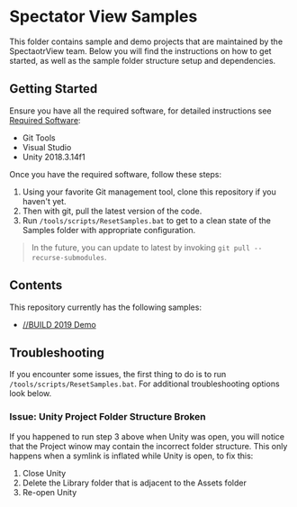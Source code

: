 # Spectator View Samples

This folder contains sample and demo projects that are maintained by the SpectaotrView team. Below you will find the instructions on how to get started, as well as the sample folder structure setup and dependencies.

## Getting Started

Ensure you have all the required software, for detailed instructions see [Required Software](../README.md):

- Git Tools
- Visual Studio
- Unity 2018.3.14f1

Once you have the required software, follow these steps:

1. Using your favorite Git management tool, clone this repository if you haven't yet.
2. Then with git, pull the latest version of the code.
3. Run `/tools/scripts/ResetSamples.bat` to get to a clean state of the Samples folder with appropriate configuration.

> In the future, you can update to latest by invoking `git pull --recurse-submodules`.

## Contents

This repository currently has the following samples:

- [//BUILD 2019 Demo](./Build2019Demo.Unity/README.md)

## Troubleshooting

If you encounter some issues, the first thing to do is to run `/tools/scripts/ResetSamples.bat`. For additional troubleshooting options look below.

### __Issue:__ Unity Project Folder Structure Broken

If you happened to run step 3 above when Unity was open, you will notice that the Project winow may contain the incorrect folder structure. This only happens when a symlink is inflated while Unity is open, to fix this:

1. Close Unity
2. Delete the Library folder that is adjacent to the Assets folder
3. Re-open Unity

